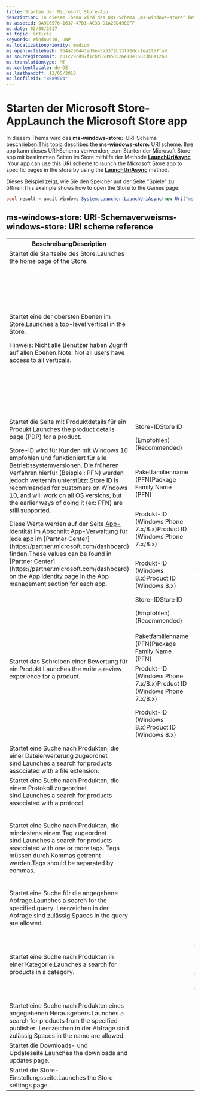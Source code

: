 ```yaml
---
title: Starten der Microsoft Store-App
description: In diesem Thema wird das URI-Schema „ms-windows-store“ beschrieben. Ihre app kann dieses URI-Schema verwenden, um die Microsoft Store-app mit bestimmten Seiten des Store starten.
ms.assetid: 9A9C6576-1637-47D1-AC3B-D1A20D49E0FF
ms.date: 02/08/2017
ms.topic: article
keywords: Windows10, UWP
ms.localizationpriority: medium
ms.openlocfilehash: f64a290443ed5e45a5379b13f70dcc1ea2f57fa9
ms.sourcegitcommit: c01c29cd97f1cbf050950526e18e15823b6a12a0
ms.translationtype: MT
ms.contentlocale: de-DE
ms.lasthandoff: 12/05/2018
ms.locfileid: "8689504"
---
```

# <a name="launch-the-microsoft-store-app"></a><span data-ttu-id="b390d-105">Starten der Microsoft Store-App</span><span class="sxs-lookup"><span data-stu-id="b390d-105">Launch the Microsoft Store app</span></span>



<span data-ttu-id="b390d-106">In diesem Thema wird das **ms-windows-store:**-URI-Schema beschrieben.</span><span class="sxs-lookup"><span data-stu-id="b390d-106">This topic describes the **ms-windows-store:** URI scheme.</span></span> <span data-ttu-id="b390d-107">Ihre app kann dieses URI-Schema verwenden, zum Starten der Microsoft Store-app mit bestimmten Seiten im Store mithilfe der Methode [**LaunchUriAsync**](https://msdn.microsoft.com/library/windows/apps/hh701476) .</span><span class="sxs-lookup"><span data-stu-id="b390d-107">Your app can use this URI scheme to launch the Microsoft Store app to specific pages in the store by using the [**LaunchUriAsync**](https://msdn.microsoft.com/library/windows/apps/hh701476) method.</span></span>

<span data-ttu-id="b390d-108">Dieses Beispiel zeigt, wie Sie den Speicher auf der Seite "Spiele" zu öffnen:</span><span class="sxs-lookup"><span data-stu-id="b390d-108">This example shows how to open the Store to the Games page:</span></span>

```cs
bool result = await Windows.System.Launcher.LaunchUriAsync(new Uri("ms-windows-store://navigatetopage/?Id=Games"));
```

## <a name="ms-windows-store-uri-scheme-reference"></a><span data-ttu-id="b390d-109">ms-windows-store: URI-Schemaverweis</span><span class="sxs-lookup"><span data-stu-id="b390d-109">ms-windows-store: URI scheme reference</span></span>

<table>
<tr><th><span data-ttu-id="b390d-110">Beschreibung</span><span class="sxs-lookup"><span data-stu-id="b390d-110">Description</span></span></th><th></th><th><span data-ttu-id="b390d-111">URI-Schema</span><span class="sxs-lookup"><span data-stu-id="b390d-111">URI scheme</span></span></th></tr>
<tr><td><span data-ttu-id="b390d-112">Startet die Startseite des Store.</span><span class="sxs-lookup"><span data-stu-id="b390d-112">Launches the home page of the Store.</span></span></td><td /><td><span data-ttu-id="b390d-113">ms-windows-store://home</span><span class="sxs-lookup"><span data-stu-id="b390d-113">ms-windows-store://home</span></span></td></tr>
<tr><td><span data-ttu-id="b390d-114">Startet eine der obersten Ebenen im Store.</span><span class="sxs-lookup"><span data-stu-id="b390d-114">Launches a top-level vertical in the Store.</span></span><p><span data-ttu-id="b390d-115">Hinweis: Nicht alle Benutzer haben Zugriff auf allen Ebenen.</span><span class="sxs-lookup"><span data-stu-id="b390d-115">Note: Not all users have access to all verticals.</span></span></p>
</td><td /><td>
<p><span data-ttu-id="b390d-116">ms-windows-store://navigatetopage/?Id=Apps</span><span class="sxs-lookup"><span data-stu-id="b390d-116">ms-windows-store://navigatetopage/?Id=Apps</span></span> </p>
<p><span data-ttu-id="b390d-117">ms-windows-store://navigatetopage/?Id=Games</span><span class="sxs-lookup"><span data-stu-id="b390d-117">ms-windows-store://navigatetopage/?Id=Games</span></span></p>
<p><span data-ttu-id="b390d-118">ms-windows-store://navigatetopage/?Id=Music</span><span class="sxs-lookup"><span data-stu-id="b390d-118">ms-windows-store://navigatetopage/?Id=Music</span></span></p>
<p><span data-ttu-id="b390d-119">ms-windows-store://navigatetopage/?Id=Video</span><span class="sxs-lookup"><span data-stu-id="b390d-119">ms-windows-store://navigatetopage/?Id=Video</span></span></p>
<p><span data-ttu-id="b390d-120">ms-windows-store://navigatetopage/?Id=LOB</span><span class="sxs-lookup"><span data-stu-id="b390d-120">ms-windows-store://navigatetopage/?Id=LOB</span></span></p>
</td>
</tr>
<tr>
<td rowspan="4"><span data-ttu-id="b390d-121">Startet die Seite mit Produktdetails für ein Produkt.</span><span class="sxs-lookup"><span data-stu-id="b390d-121">Launches the product details page (PDP) for a product.</span></span> <p><span data-ttu-id="b390d-122">Store-ID wird für Kunden mit Windows 10 empfohlen und funktioniert für alle Betriebssystemversionen. Die früheren Verfahren hierfür (Beispiel: PFN) werden jedoch weiterhin unterstützt.</span><span class="sxs-lookup"><span data-stu-id="b390d-122">Store ID is recommended for customers on Windows 10, and will work on all OS versions, but the earlier ways of doing it (ex: PFN) are still supported.</span></span></p>
<p><span data-ttu-id="b390d-123">Diese Werte werden auf der Seite <a href="https://msdn.microsoft.com/library/windows/apps/mt148561.aspx">App-Identität</a> im Abschnitt App-Verwaltung für jede app im [Partner Center](https://partner.microsoft.com/dashboard) finden.</span><span class="sxs-lookup"><span data-stu-id="b390d-123">These values can be found in [Partner Center](https://partner.microsoft.com/dashboard) on the <a href="https://msdn.microsoft.com/library/windows/apps/mt148561.aspx">App identity</a> page in the App management section for each app.</span></span></p>
</td>
<td>
<span data-ttu-id="b390d-124">Store-ID</span><span class="sxs-lookup"><span data-stu-id="b390d-124">Store ID</span></span> <p><span data-ttu-id="b390d-125">(Empfohlen)</span><span class="sxs-lookup"><span data-stu-id="b390d-125">(Recommended)</span></span></p>
</td>
<td>
<p><span data-ttu-id="b390d-126">ms-windows-store://pdp/?ProductId=9WZDNCRFHVJL</span><span class="sxs-lookup"><span data-stu-id="b390d-126">ms-windows-store://pdp/?ProductId=9WZDNCRFHVJL</span></span></p>
</td>
</tr>
<tr>
<td><span data-ttu-id="b390d-127">Paketfamilienname (PFN)</span><span class="sxs-lookup"><span data-stu-id="b390d-127">Package Family Name (PFN)</span></span></td>
<td><span data-ttu-id="b390d-128">ms-windows-store://pdp/?PFN= Microsoft.Office.OneNote_8wekyb3d8bbwe</span><span class="sxs-lookup"><span data-stu-id="b390d-128">ms-windows-store://pdp/?PFN= Microsoft.Office.OneNote_8wekyb3d8bbwe</span></span>
</td>
</tr>
<tr>
<td><span data-ttu-id="b390d-129">Produkt-ID (Windows Phone 7.x/8.x)</span><span class="sxs-lookup"><span data-stu-id="b390d-129">Product ID (Windows Phone 7.x/8.x)</span></span></td>
<td><span data-ttu-id="b390d-130">ms-windows-store://pdp/?PhoneAppId=ca05b3ab-f157-450c-8c49-a1f127f5e71d</span><span class="sxs-lookup"><span data-stu-id="b390d-130">ms-windows-store://pdp/?PhoneAppId=ca05b3ab-f157-450c-8c49-a1f127f5e71d</span></span> </td>
</tr>
<tr>
<td><span data-ttu-id="b390d-131">Produkt-ID (Windows 8.x)</span><span class="sxs-lookup"><span data-stu-id="b390d-131">Product ID (Windows 8.x)</span></span></td>
<td><span data-ttu-id="b390d-132">ms-windows-store://pdp/?AppId=f022389f-f3a6-417e-ad23-704fbdf57117</span><span class="sxs-lookup"><span data-stu-id="b390d-132">ms-windows-store://pdp/?AppId=f022389f-f3a6-417e-ad23-704fbdf57117</span></span>
</td>
</tr>
<tr>
<td rowspan="4"><span data-ttu-id="b390d-133">Startet das Schreiben einer Bewertung für ein Produkt.</span><span class="sxs-lookup"><span data-stu-id="b390d-133">Launches the write a review experience for a product.</span></span></td>
<td><span data-ttu-id="b390d-134">Store-ID</span><span class="sxs-lookup"><span data-stu-id="b390d-134">Store ID</span></span> <p><span data-ttu-id="b390d-135">(Empfohlen)</span><span class="sxs-lookup"><span data-stu-id="b390d-135">(Recommended)</span></span></p></td>
<td><span data-ttu-id="b390d-136">ms-windows-store://review/?ProductId=9WZDNCRFHVJL</span><span class="sxs-lookup"><span data-stu-id="b390d-136">ms-windows-store://review/?ProductId=9WZDNCRFHVJL</span></span> </td>
</tr>
<tr>
<td><span data-ttu-id="b390d-137">Paketfamilienname (PFN)</span><span class="sxs-lookup"><span data-stu-id="b390d-137">Package Family Name (PFN)</span></span></td>
<td><span data-ttu-id="b390d-138">ms-windows-store://review/?PFN= Microsoft.Office.OneNote_8wekyb3d8bbwe</span><span class="sxs-lookup"><span data-stu-id="b390d-138">ms-windows-store://review/?PFN= Microsoft.Office.OneNote_8wekyb3d8bbwe</span></span>
</td>
</tr>
<tr>
<td><span data-ttu-id="b390d-139">Produkt-ID (Windows Phone 7.x/8.x)</span><span class="sxs-lookup"><span data-stu-id="b390d-139">Product ID (Windows Phone 7.x/8.x)</span></span></td>
<td><span data-ttu-id="b390d-140">ms-windows-store://reviewapp/?AppId=ca05b3ab-f157-450c-8c49-a1f127f5e71d</span><span class="sxs-lookup"><span data-stu-id="b390d-140">ms-windows-store://reviewapp/?AppId=ca05b3ab-f157-450c-8c49-a1f127f5e71d</span></span> </td>
</tr>
<tr>
<td><span data-ttu-id="b390d-141">Produkt-ID (Windows 8.x)</span><span class="sxs-lookup"><span data-stu-id="b390d-141">Product ID (Windows 8.x)</span></span></td>
<td><span data-ttu-id="b390d-142">ms-windows-store://review/?AppId=f022389f-f3a6-417e-ad23-704fbdf57117</span><span class="sxs-lookup"><span data-stu-id="b390d-142">ms-windows-store://review/?AppId=f022389f-f3a6-417e-ad23-704fbdf57117</span></span> </td>
</tr>
<tr>
<td><span data-ttu-id="b390d-143">Startet eine Suche nach Produkten, die einer Dateierweiterung zugeordnet sind.</span><span class="sxs-lookup"><span data-stu-id="b390d-143">Launches a search for products associated with a file extension.</span></span> </td>
<td />
<td><span data-ttu-id="b390d-144">ms-windows-store://assoc/?FileExt=pdf</span><span class="sxs-lookup"><span data-stu-id="b390d-144">ms-windows-store://assoc/?FileExt=pdf</span></span>
</td>
</tr>
<tr>
<td><span data-ttu-id="b390d-145">Startet eine Suche nach Produkten, die einem Protokoll zugeordnet sind.</span><span class="sxs-lookup"><span data-stu-id="b390d-145">Launches a search for products associated with a protocol.</span></span></td>
<td />
<td><span data-ttu-id="b390d-146">ms-windows-store://assoc/?Protocol=ms-word</span><span class="sxs-lookup"><span data-stu-id="b390d-146">ms-windows-store://assoc/?Protocol=ms-word</span></span> </td>
</tr>
<tr>
<td><span data-ttu-id="b390d-147">Startet eine Suche nach Produkten, die mindestens einem Tag zugeordnet sind.</span><span class="sxs-lookup"><span data-stu-id="b390d-147">Launches a search for products associated with one or more tags.</span></span> <span data-ttu-id="b390d-148">Tags müssen durch Kommas getrennt werden.</span><span class="sxs-lookup"><span data-stu-id="b390d-148">Tags should be separated by commas.</span></span>
</td>
<td />
<td>
<p><span data-ttu-id="b390d-149">ms-windows-store://assoc/?Tags=Photos_Rich_Media_Edit</span><span class="sxs-lookup"><span data-stu-id="b390d-149">ms-windows-store://assoc/?Tags=Photos_Rich_Media_Edit</span></span> </p>
<p><span data-ttu-id="b390d-150">ms-windows-store://assoc/?Tags=Photos_Rich_Media_Edit, Camera_Capture_App</span><span class="sxs-lookup"><span data-stu-id="b390d-150">ms-windows-store://assoc/?Tags=Photos_Rich_Media_Edit, Camera_Capture_App</span></span></p>
</td>
</tr>
<tr>
<td>
<span data-ttu-id="b390d-151">Startet eine Suche für die angegebene Abfrage.</span><span class="sxs-lookup"><span data-stu-id="b390d-151">Launches a search for the specified query.</span></span> <span data-ttu-id="b390d-152">Leerzeichen in der Abfrage sind zulässig.</span><span class="sxs-lookup"><span data-stu-id="b390d-152">Spaces in the query are allowed.</span></span>
</td>
<td />
<td><span data-ttu-id="b390d-153">ms-windows-store://search/?query=OneNote</span><span class="sxs-lookup"><span data-stu-id="b390d-153">ms-windows-store://search/?query=OneNote</span></span> </td>
</tr>
<tr>
<td><span data-ttu-id="b390d-154">Startet eine Suche nach Produkten in einer Kategorie.</span><span class="sxs-lookup"><span data-stu-id="b390d-154">Launches a search for products in a category.</span></span></td>
<td />
<td>
<p><span data-ttu-id="b390d-155">ms-windows-store://browse/?type=Apps&amp;cat=Productivity</span><span class="sxs-lookup"><span data-stu-id="b390d-155">ms-windows-store://browse/?type=Apps&amp;cat=Productivity</span></span></p>
<p><span data-ttu-id="b390d-156">ms-windows-store://browse/?type=Apps&amp;cat=Health+%26+fitness</span><span class="sxs-lookup"><span data-stu-id="b390d-156">ms-windows-store://browse/?type=Apps&amp;cat=Health+%26+fitness</span></span> </p>
</td>
</tr>
<tr>
<td><span data-ttu-id="b390d-157">Startet eine Suche nach Produkten eines angegebenen Herausgebers.</span><span class="sxs-lookup"><span data-stu-id="b390d-157">Launches a search for products from the specified publisher.</span></span> <span data-ttu-id="b390d-158">Leerzeichen in der Abfrage sind zulässig.</span><span class="sxs-lookup"><span data-stu-id="b390d-158">Spaces in the name are allowed.</span></span>
</td>
<td />
<td><span data-ttu-id="b390d-159">ms-windows-store://publisher/?name=Microsoft Corporation</span><span class="sxs-lookup"><span data-stu-id="b390d-159">ms-windows-store://publisher/?name=Microsoft Corporation</span></span>
</td>
</tr>
<tr><td><span data-ttu-id="b390d-160">Startet die Downloads- und Updateseite.</span><span class="sxs-lookup"><span data-stu-id="b390d-160">Launches the downloads and updates page.</span></span></td>
<td />
<td><span data-ttu-id="b390d-161">ms-windows-store://downloadsandupdates</span><span class="sxs-lookup"><span data-stu-id="b390d-161">ms-windows-store://downloadsandupdates</span></span> </td>
</tr>
<tr>
<td><span data-ttu-id="b390d-162">Startet die Store-Einstellungsseite.</span><span class="sxs-lookup"><span data-stu-id="b390d-162">Launches the Store settings page.</span></span></td>
<td />
<td><span data-ttu-id="b390d-163">ms-windows-store://settings</span><span class="sxs-lookup"><span data-stu-id="b390d-163">ms-windows-store://settings</span></span> </td>
</tr>
</table>

 

 
